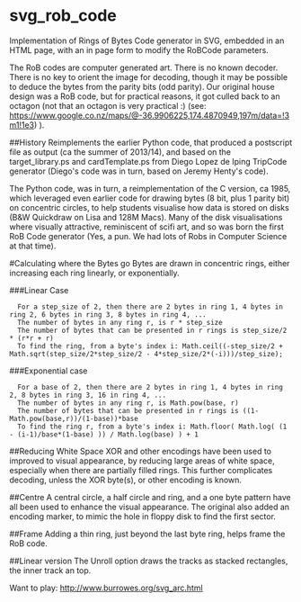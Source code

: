 # svg_rob_code
Implementation of Rings of Bytes Code generator in SVG, embedded in an HTML page, with an in page form to modify the RoBCode parameters. 

The RoB codes are computer generated art. There is no known decoder. There is no key to orient the image for decoding, though it may be possible to deduce the bytes from the parity bits (odd parity). Our original house design was a RoB code, but for practical reasons, it got culled back to an octagon (not that an octagon is very practical :) (see: https://www.google.co.nz/maps/@-36.9906225,174.4870949,197m/data=!3m1!1e3) ). 

##History
Reimplements the earlier Python code, that produced a postscript file as output (ca the summer of 2013/14), and based on the target_library.ps and cardTemplate.ps from Diego Lopez de Iping TripCode generator (Diego's code was in turn, based on Jeremy Henty's code). 

The Python code, was in turn, a reimplementation of the C version, ca 1985, which leveraged even earlier code for drawing bytes (8 bit, plus 1 parity bit) on concentric circles, to help students visualise how data is stored on disks (B&W Quickdraw on Lisa and 128M Macs). Many of the disk visualisations where visually attractive, reminiscent of scifi art, and so was born the first RoB Code generator (Yes, a pun. We had lots of Robs in Computer Science at that time). 

#Calculating where the Bytes go
Bytes are drawn in concentric rings,  either increasing each ring linearly, or exponentially. 

###Linear Case
```
  For a step_size of 2, then there are 2 bytes in ring 1, 4 bytes in ring 2, 6 bytes in ring 3, 8 bytes in ring 4, ...
  The number of bytes in any ring r, is r * step_size
  The number of bytes that can be presented in r rings is step_size/2 * (r*r + r)
  To find the ring, from a byte's index i: Math.ceil((-step_size/2 + Math.sqrt(step_size/2*step_size/2 - 4*step_size/2*(-i)))/step_size);
```  
###Exponential case
```
  For a base of 2, then there are 2 bytes in ring 1, 4 bytes in ring 2, 8 bytes in ring 3, 16 in ring 4, ...
  The number of bytes in any ring r, is Math.pow(base, r)
  The number of bytes that can be presented in r rings is ((1-Math.pow(base,r))/(1-base))*base
  To find the ring r, from a byte's index i: Math.floor( Math.log( (1 - (i-1)/base*(1-base) )) / Math.log(base) ) + 1
```
##Reducing White Space
XOR and other encodings have been used to improved to visual appearance, by reducing large areas of white space, especially when there are partially filled rings. This further complicates decoding, unless the XOR byte(s), or other encoding is known. 

##Centre
A central circle, a half circle and ring, and a one byte pattern have all been used to enhance the visual appearance. The original also added an encoding marker, to mimic the hole in floppy disk to find the first sector. 

##Frame
Adding a thin ring, just beyond the last byte ring, helps frame the RoB code.

##Linear version
The Unroll option draws the tracks as stacked rectangles, the inner track an top.

Want to play: http://www.burrowes.org/svg_arc.html

